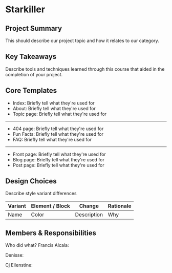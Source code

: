 # Starkiller

## Project Summary

This should describe our project topic and how it relates to our category.

## Key Takeaways

Describe tools and techniques learned through this course that aided in the completion of your project.

## Core Templates

- Index: Briefly tell what they're used for
- About: Briefly tell what they're used for
- Topic page: Briefly tell what they're used for

---

- 404 page: Briefly tell what they're used for
- Fun Facts: Briefly tell what they're used for
- FAQ: Briefly tell what they're used for

---

- Front page: Briefly tell what they're used for
- Blog page: Briefly tell what they're used for
- Post page: Briefly tell what they're used for

## Design Choices

Describe style variant differences

| Variant | Element / Block | Change      | Rationale |
| ------- | --------------- | ----------- | --------- |
| Name    | Color           | Description | Why       |

## Members & Responsibilities

Who did what?
Francis Alcala:

Denisse:

Cj Eilenstine:
